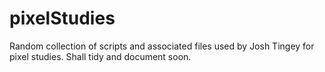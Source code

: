 # pixelStudies

Random collection of scripts and associated files used by Josh Tingey for pixel studies. Shall tidy and document soon.
